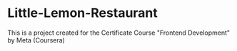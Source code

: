 # Little-Lemon-Restaurant
This is a project created for the Certificate Course "Frontend Development" by Meta (Coursera)
